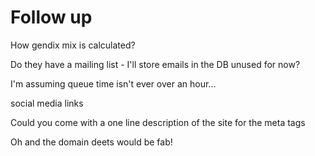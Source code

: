 # Follow up

How gendix mix is calculated?

Do they have a mailing list - I'll store emails in the DB unused for now?

I'm assuming queue time isn't ever over an hour...

social media links

Could you come with a one line description of the site for the meta tags

Oh and the domain deets would be fab!
